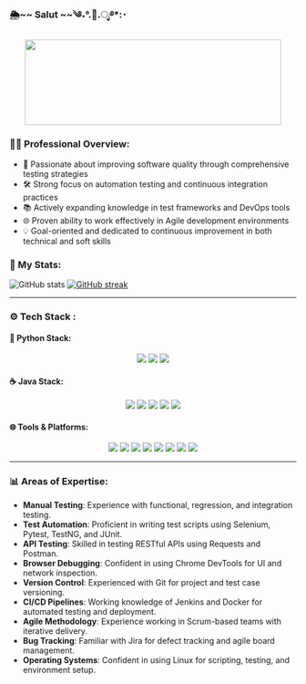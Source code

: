 ### 🌦️~~ Salut ~~༄˖°.🍂.ೃ࿔*:･
<div id="header" align="center">
   <img src="https://media1.tenor.com/m/4erdKuTsKU8AAAAd/cat-bubble.gif" width="450" height="150"/>
</div>

### 👨‍💼 Professional Overview:
- 🎯 Passionate about improving software quality through comprehensive testing strategies
- 🛠 Strong focus on automation testing and continuous integration practices
- 📚 Actively expanding knowledge in test frameworks and DevOps tools
- 🌐 Proven ability to work effectively in Agile development environments
- 💡 Goal-oriented and dedicated to continuous improvement in both technical and soft skills

### 🚀 My Stats:

![GitHub stats](https://github-readme-stats.vercel.app/api?username=Makurea&show_icons=true&theme=transparent)
[![GitHub streak](https://github-readme-streak-stats.herokuapp.com?user=Makurea&theme=default)](https://git.io/streak-stats)

---

### ⚙️ Tech Stack :

#### 🐍 Python Stack:
<div align="center">
  <img src="https://img.shields.io/badge/Python-3776AB?style=for-the-badge&logo=python&logoColor=white"/>
  <img src="https://img.shields.io/badge/Pytest-0A9EDC?style=for-the-badge&logo=pytest&logoColor=white"/>
  <img src="https://img.shields.io/badge/Requests-20232A?style=for-the-badge&logo=python&logoColor=white"/>
</div>

#### ☕ Java Stack:
<div align="center">
  <img src="https://img.shields.io/badge/Java-007396?style=for-the-badge&logo=java&logoColor=white"/>
  <img src="https://img.shields.io/badge/TestNG-FF5733?style=for-the-badge&logo=testng&logoColor=white"/>
  <img src="https://img.shields.io/badge/JUnit-25A162?style=for-the-badge&logo=junit5&logoColor=white"/>
  <img src="https://img.shields.io/badge/Gradle-02303A?style=for-the-badge&logo=gradle&logoColor=white"/>
  <img src="https://img.shields.io/badge/Maven-C71A36?style=for-the-badge&logo=apache-maven&logoColor=white"/>
</div>

#### 🌐 Tools & Platforms:
<div align="center">
  <img src="https://img.shields.io/badge/Selenium-43B02A?style=for-the-badge&logo=selenium&logoColor=white"/>
  <img src="https://img.shields.io/badge/Postman-FF6C37?style=for-the-badge&logo=postman&logoColor=white"/>
  <img src="https://img.shields.io/badge/DevTools-FF6F00?style=for-the-badge&logo=google-chrome&logoColor=white"/>
  <img src="https://img.shields.io/badge/Jenkins-D24939?style=for-the-badge&logo=jenkins&logoColor=white"/>
  <img src="https://img.shields.io/badge/Git-F05032?style=for-the-badge&logo=git&logoColor=white"/>
  <img src="https://img.shields.io/badge/Docker-2496ED?style=for-the-badge&logo=docker&logoColor=white"/>
  <img src="https://img.shields.io/badge/Linux-FCC624?style=for-the-badge&logo=linux&logoColor=black"/>
  <img src="https://img.shields.io/badge/SQL-4479A1?style=for-the-badge&logo=mysql&logoColor=white"/>
</div>

---

### 📊 Areas of Expertise:
- **Manual Testing**: Experience with functional, regression, and integration testing.
- **Test Automation**: Proficient in writing test scripts using Selenium, Pytest, TestNG, and JUnit.
- **API Testing**: Skilled in testing RESTful APIs using Requests and Postman.
- **Browser Debugging**: Confident in using Chrome DevTools for UI and network inspection.
- **Version Control**: Experienced with Git for project and test case versioning.
- **CI/CD Pipelines**: Working knowledge of Jenkins and Docker for automated testing and deployment.
- **Agile Methodology**: Experience working in Scrum-based teams with iterative delivery.
- **Bug Tracking**: Familiar with Jira for defect tracking and agile board management.
- **Operating Systems**: Confident in using Linux for scripting, testing, and environment setup.
